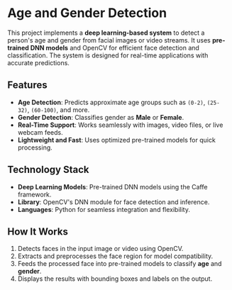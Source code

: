 # Age and Gender Detection  

This project implements a **deep learning-based system** to detect a person's age and gender from facial images or video streams. It uses **pre-trained DNN models** and OpenCV for efficient face detection and classification. The system is designed for real-time applications with accurate predictions.  

## Features  
- **Age Detection**: Predicts approximate age groups such as `(0-2)`, `(25-32)`, `(60-100)`, and more.  
- **Gender Detection**: Classifies gender as **Male** or **Female**.  
- **Real-Time Support**: Works seamlessly with images, video files, or live webcam feeds.  
- **Lightweight and Fast**: Uses optimized pre-trained models for quick processing.  

## Technology Stack  
- **Deep Learning Models**: Pre-trained DNN models using the Caffe framework.  
- **Library**: OpenCV's DNN module for face detection and inference.  
- **Languages**: Python for seamless integration and flexibility.  

## How It Works  
1. Detects faces in the input image or video using OpenCV.  
2. Extracts and preprocesses the face region for model compatibility.  
3. Feeds the processed face into pre-trained models to classify **age** and **gender**.  
4. Displays the results with bounding boxes and labels on the output.  


